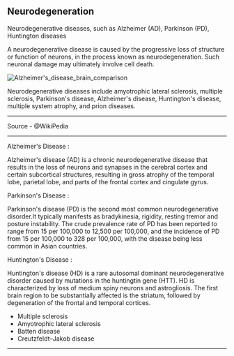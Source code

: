 ## Neurodegeneration
Neurodegenerative diseases, such as Alzheimer (AD), Parkinson (PD), Huntington diseases



A neurodegenerative disease is caused by the progressive loss of structure or function of neurons, in the process known as neurodegeneration. Such neuronal damage may ultimately involve cell death.



![Alzheimer's_disease_brain_comparison](https://github.com/saurabhkaramankar/Neurodegeneration/assets/70636541/690793e6-ce44-4d5a-911e-32ba4413206b)


Neurodegenerative diseases include amyotrophic lateral sclerosis, multiple sclerosis, Parkinson's disease, Alzheimer's disease, Huntington's disease, multiple system atrophy, and prion diseases.

***

Source - @WikiPedia

---

Alzheimer's Disease :

Alzheimer's disease (AD) is a chronic neurodegenerative disease that results in the loss of neurons and synapses in the cerebral cortex and certain subcortical structures, resulting in gross atrophy of the temporal lobe, parietal lobe, and parts of the frontal cortex and cingulate gyrus.

Parkinson's Disease :

Parkinson's disease (PD) is the second most common neurodegenerative disorder.It typically manifests as bradykinesia, rigidity, resting tremor and posture instability. The crude prevalence rate of PD has been reported to range from 15 per 100,000 to 12,500 per 100,000, and the incidence of PD from 15 per 100,000 to 328 per 100,000, with the disease being less common in Asian countries.

Huntington's Disease :

Huntington's disease (HD) is a rare autosomal dominant neurodegenerative disorder caused by mutations in the huntingtin gene (HTT). HD is characterized by loss of medium spiny neurons and astrogliosis. The first brain region to be substantially affected is the striatum, followed by degeneration of the frontal and temporal cortices.

+ Multiple sclerosis      
+ Amyotrophic lateral sclerosis      
+ Batten disease       
+ Creutzfeldt–Jakob disease

---


